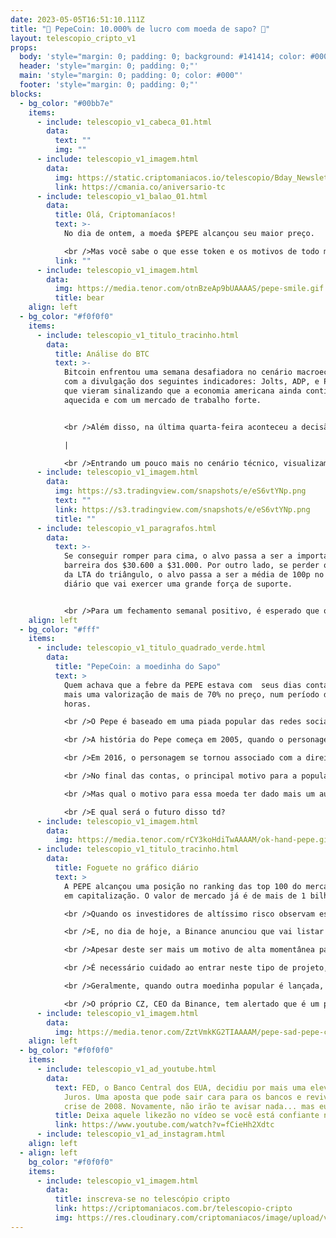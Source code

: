 ```yaml
---
date: 2023-05-05T16:51:10.111Z
title: "🐸 PepeCoin: 10.000% de lucro com moeda de sapo? 🐸"
layout: telescopio_cripto_v1
props:
  body: 'style="margin: 0; padding: 0; background: #141414; color: #000"'
  header: 'style="margin: 0; padding: 0;"'
  main: 'style="margin: 0; padding: 0; color: #000"'
  footer: 'style="margin: 0; padding: 0;"'
blocks:
  - bg_color: "#00bb7e"
    items:
      - include: telescopio_v1_cabeca_01.html
        data:
          text: ""
          img: ""
      - include: telescopio_v1_imagem.html
        data:
          img: https://static.criptomaniacos.io/telescopio/Bday_Newsletter.png
          link: https://cmania.co/aniversario-tc
      - include: telescopio_v1_balao_01.html
        data:
          title: Olá, Criptomaníacos!
          text: >-
            No dia de ontem, a moeda $PEPE alcançou seu maior preço.

            <br />Mas você sabe o que esse token e os motivos de todo mundo estar falando nele? Vamos acompanhar juntos em mais uma edição do Telescópio! 
          link: ""
      - include: telescopio_v1_imagem.html
        data:
          img: https://media.tenor.com/otnBzeAp9bUAAAAS/pepe-smile.gif
          title: bear
    align: left
  - bg_color: "#f0f0f0"
    items:
      - include: telescopio_v1_titulo_tracinho.html
        data:
          title: Análise do BTC
          text: >-
            Bitcoin enfrentou uma semana desafiadora no cenário macroeconômico
            com a divulgação dos seguintes indicadores: Jolts, ADP, e Payroll,
            que vieram sinalizando que a economia americana ainda continua
            aquecida e com um mercado de trabalho forte.


            <br />Além disso, na última quarta-feira aconteceu a decisão de juros, tal decisão veio em linha com a expectativa dos investidores, um aumento de 0.25bp. Com isso, o Bitcoin reagiu positivamente, porém, logo na sequência de uma alta de mil dólares, sentiu a importante resistência dos $29.300 e agora começa a corrigir com a divulgação do Payroll que mostrou um mercado de trabalho resiliente e acelerando, o que deixa preocupações quanto a possibilidade de mais aumentos de juros nos próximos meses.

            |

            <br />Entrando um pouco mais no cenário técnico, visualizamos um padrão de triângulo simétrico, marcado no gráfico abaixo com as linhas azuis e uma confirmação de rompimento de um dos lados, que vai ditar a direção nos próximos dias.
      - include: telescopio_v1_imagem.html
        data:
          img: https://s3.tradingview.com/snapshots/e/eS6vtYNp.png
          text: ""
          link: https://s3.tradingview.com/snapshots/e/eS6vtYNp.png
          title: ""
      - include: telescopio_v1_paragrafos.html
        data:
          text: >-
            Se conseguir romper para cima, o alvo passa a ser a importante
            barreira dos $30.600 a $31.000. Por outro lado, se perder o suporte
            da LTA do triângulo, o alvo passa a ser a média de 100p no gráfico
            diário que vai exercer uma grande força de suporte. 


            <br />Para um fechamento semanal positivo, é esperado que o preço consiga romper o todo do triângulo, superando a resistência dos $29.300 dólares e feche a semana agredindo a barreira dos $30.600.
    align: left
  - bg_color: "#fff"
    items:
      - include: telescopio_v1_titulo_quadrado_verde.html
        data:
          title: "PepeCoin: a moedinha do Sapo"
          text: >
            Quem achava que a febre da PEPE estava com  seus dias contados, viu
            mais uma valorização de mais de 70% no preço, num período de 24
            horas.

            <br />O Pepe é baseado em uma piada popular das redes sociais, um sapo verde chamado Pepe the Frog.

            <br />A história do Pepe começa em 2005, quando o personagem foi criado pelo artista Matt Furie. O sapo verde se tornou um meme popular na internet e foi usado em vários contextos diferentes. 

            <br />Em 2016, o personagem se tornou associado com a direita nos Estados Unidos e foi adicionado à lista de símbolos de ódio do “Liga Antidifamação”, organização não governamental judaica que alega ser uma "agência de direitos civis/relações humanas da nação".

            <br />No final das contas, o principal motivo para a popularidade da $PEPE, de fato, é que é mais um memecoin que caiu no gosto popular. E se tu não escutou esse termo ainda, é isso mesmo que você está pensando: memecoins são criptomoedas criadas a partir de memes populares na internet.

            <br />Mas qual o motivo para essa moeda ter dado mais um aumento de preço?

            <br />E qual será o futuro disso td?
      - include: telescopio_v1_imagem.html
        data:
          img: https://media.tenor.com/rCY3koHdiTwAAAAM/ok-hand-pepe.gif
      - include: telescopio_v1_titulo_tracinho.html
        data:
          title: Foguete no gráfico diário
          text: >
            A PEPE alcançou uma posição no ranking das top 100 do mercado cripto
            em capitalização. O valor de mercado já é de mais de 1 bilhão.

            <br />Quando os investidores de altíssimo risco observam este tipo de movimento, geralmente alocam algum dinheiro para surfar na onda do hype.

            <br />E, no dia de hoje, a Binance anunciou que vai listar o token na corretora hoje.

            <br />Apesar deste ser mais um motivo de alta momentânea para a moeda, no médio prazo a gente tem visto uma queda de preço grande quando essas moedas de brincadeirinha.

            <br />É necessário cuidado ao entrar neste tipo de projeto, já que as ações de preço são meramente especulativas.

            <br />Geralmente, quando outra moedinha popular é lançada, a galera vende posições tentando lucro no hype que está terminando para se aventurar no seguinte.

            <br />O próprio CZ, CEO da Binance, tem alertado que é um projeto de alto risco. E você? Gosta de tentar sorte em Memecoins?
      - include: telescopio_v1_imagem.html
        data:
          img: https://media.tenor.com/ZztVmkKG2TIAAAAM/pepe-sad-pepe-crying.gif
    align: left
  - bg_color: "#f0f0f0"
    items:
      - include: telescopio_v1_ad_youtube.html
        data:
          text: FED, o Banco Central dos EUA, decidiu por mais uma elevação na Taxa de
            Juros. Uma aposta que pode sair cara para os bancos e reviver a
            crise de 2008. Novamente, não irão te avisar nada... mas eu vou!
          title: Deixa aquele likezão no vídeo se você está confiante no BTC!
          link: https://www.youtube.com/watch?v=fCieHh2Xdtc
      - include: telescopio_v1_ad_instagram.html
    align: left
  - align: left
    bg_color: "#f0f0f0"
    items:
      - include: telescopio_v1_imagem.html
        data:
          title: inscreva-se no telescópio cripto
          link: https://criptomaniacos.com.br/telescopio-cripto
          img: https://res.cloudinary.com/criptomaniacos/image/upload/v1662133224/telescopio/inscreva-se-telescopio.png
---
```

